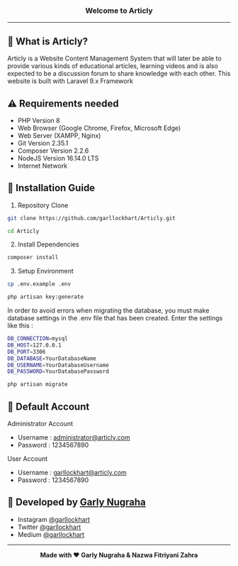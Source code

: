 ### <p align="center"><b>Welcome to Articly</b></p>

------------

## 🤔 What is Articly?

Articly is a Website Content Management System that will later be able to provide various kinds of educational articles, learning videos and is also expected to be a discussion forum to share knowledge with each other. This website is built with Laravel 9.x Framework

## ⚠️ Requirements needed

- PHP Version 8
- Web Browser (Google Chrome, Firefox, Microsoft Edge)
- Web Server (XAMPP,  Nginx)
- Git Version 2.35.1
- Composer Version 2.2.6
- NodeJS Version 16.14.0 LTS
- Internet Network

## 📕 Installation Guide

1. Repository Clone
```bash
git clone https://github.com/garllockhart/Articly.git
```
```bash
cd Articly
```

2. Install Dependencies
```bash
composer install
```

3. Setup Environment
```bash
cp .env.example .env
```
```bash
php artisan key:generate
```

In order to avoid errors when migrating the database, you must make database settings in the .env file that has been created. Enter the settings like this :
```bash
DB_CONNECTION=mysql
DB_HOST=127.0.0.1
DB_PORT=3306
DB_DATABASE=YourDatabaseName
DB_USERNAME=YourDatabaseUsername
DB_PASSWORD=YourDatabasePassword
```
```bash
php artisan migrate
```

## 👤 Default Account

Administrator Account
- Username : administrator@articly.com
- Password : 1234567890

User Account
- Username : garllockhart@articly.com
- Password : 1234567890


## 🧑 Developed by <a href="https://www.garllockhart.com">Garly Nugraha</a>

- Instagram <a href="https://www.instagram.com/garllockhart">@garllockhart</a>
- Twitter <a href="https://twitter.com/garllockhart">@garllockhart</a>
- Medium <a href="https://medium.com/@garllockhart">@garllockhart</a>

------------

<p align="center"><b>Made with ❤️ Garly Nugraha & Nazwa Fitriyani Zahra</b></p>
